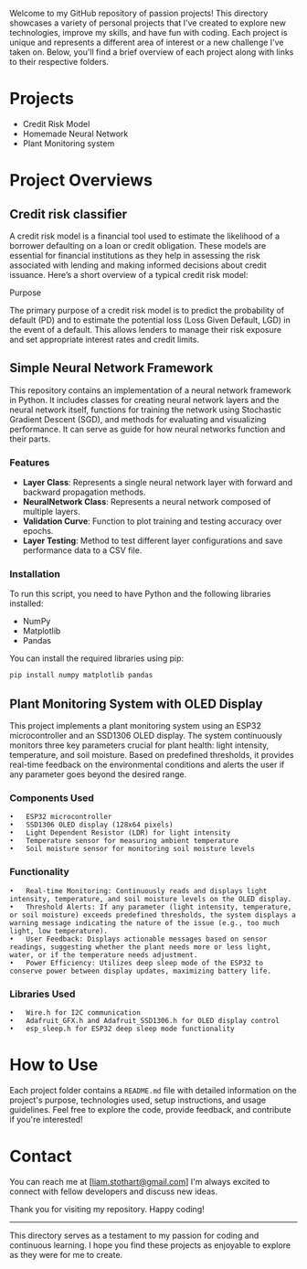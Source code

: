 Welcome to my GitHub repository of passion projects! This directory showcases a variety of personal projects that I've created to explore new technologies, improve my skills, and have fun with coding. Each project is unique and represents a different area of interest or a new challenge I've taken on. Below, you'll find a brief overview of each project along with links to their respective folders.

# Projects

- Credit Risk Model
- Homemade Neural Network
- Plant Monitoring system

# Project Overviews

## Credit risk classifier
A credit risk model is a financial tool used to estimate the likelihood of a borrower defaulting on a loan or credit obligation. These models are essential for financial institutions as they help in assessing the risk associated with lending and making informed decisions about credit issuance. Here’s a short overview of a typical credit risk model:

Purpose

The primary purpose of a credit risk model is to predict the probability of default (PD) and to estimate the potential loss (Loss Given Default, LGD) in the event of a default. This allows lenders to manage their risk exposure and set appropriate interest rates and credit limits.

## Simple Neural Network Framework

This repository contains an implementation of a neural network framework in Python. It includes classes for creating neural network layers and the neural network itself, functions for training the network using Stochastic Gradient Descent (SGD), and methods for evaluating and visualizing performance. It can serve as guide for how neural networks function and their parts.

### Features

- **Layer Class**: Represents a single neural network layer with forward and backward propagation methods.
- **NeuralNetwork Class**: Represents a neural network composed of multiple layers.
- **Validation Curve**: Function to plot training and testing accuracy over epochs.
- **Layer Testing**: Method to test different layer configurations and save performance data to a CSV file.

### Installation

To run this script, you need to have Python and the following libraries installed:

- NumPy
- Matplotlib
- Pandas

You can install the required libraries using pip:

```bash
pip install numpy matplotlib pandas
```
## Plant Monitoring System with OLED Display

This project implements a plant monitoring system using an ESP32 microcontroller and an SSD1306 OLED display. The system continuously monitors three key parameters crucial for plant health: light intensity, temperature, and soil moisture. Based on predefined thresholds, it provides real-time feedback on the environmental conditions and alerts the user if any parameter goes beyond the desired range.

### Components Used

	•	ESP32 microcontroller
	•	SSD1306 OLED display (128x64 pixels)
	•	Light Dependent Resistor (LDR) for light intensity
	•	Temperature sensor for measuring ambient temperature
	•	Soil moisture sensor for monitoring soil moisture levels

### Functionality

	•	Real-time Monitoring: Continuously reads and displays light intensity, temperature, and soil moisture levels on the OLED display.
	•	Threshold Alerts: If any parameter (light intensity, temperature, or soil moisture) exceeds predefined thresholds, the system displays a warning message indicating the nature of the issue (e.g., too much light, low temperature).
	•	User Feedback: Displays actionable messages based on sensor readings, suggesting whether the plant needs more or less light, water, or if the temperature needs adjustment.
	•	Power Efficiency: Utilizes deep sleep mode of the ESP32 to conserve power between display updates, maximizing battery life.

### Libraries Used

	•	Wire.h for I2C communication
	•	Adafruit_GFX.h and Adafruit_SSD1306.h for OLED display control
	•	esp_sleep.h for ESP32 deep sleep mode functionality

# How to Use

Each project folder contains a `README.md` file with detailed information on the project's purpose, technologies used, setup instructions, and usage guidelines. Feel free to explore the code, provide feedback, and contribute if you're interested!


# Contact

You can reach me at [liam.stothart@gmail.com] I'm always excited to connect with fellow developers and discuss new ideas.

Thank you for visiting my repository. Happy coding!

---

This directory serves as a testament to my passion for coding and continuous learning. I hope you find these projects as enjoyable to explore as they were for me to create.
